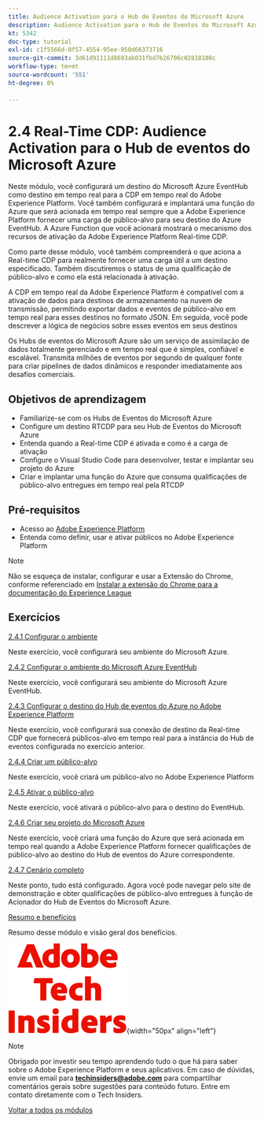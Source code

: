 ```yaml
---
title: Audience Activation para o Hub de Eventos do Microsoft Azure
description: Audience Activation para o Hub de Eventos do Microsoft Azure
kt: 5342
doc-type: tutorial
exl-id: c1f5566d-0f57-4554-95ee-950d66373716
source-git-commit: 3d61d91111d8693ab031fbd7b26706c02818108c
workflow-type: tm+mt
source-wordcount: '551'
ht-degree: 0%

---
```


# 2.4 Real-Time CDP: Audience Activation para o Hub de eventos do Microsoft Azure

Neste módulo, você configurará um destino do Microsoft Azure EventHub como destino em tempo real para a CDP em tempo real do Adobe Experience Platform. Você também configurará e implantará uma função do Azure que será acionada em tempo real sempre que a Adobe Experience Platform fornecer uma carga de público-alvo para seu destino do Azure EventHub. A Azure Function que você acionará mostrará o mecanismo dos recursos de ativação da Adobe Experience Platform Real-time CDP.

Como parte desse módulo, você também compreenderá o que aciona a Real-time CDP para realmente fornecer uma carga útil a um destino especificado. Também discutiremos o status de uma qualificação de público-alvo e como ela está relacionada à ativação.

A CDP em tempo real da Adobe Experience Platform é compatível com a ativação de dados para destinos de armazenamento na nuvem de transmissão, permitindo exportar dados e eventos de público-alvo em tempo real para esses destinos no formato JSON. Em seguida, você pode descrever a lógica de negócios sobre esses eventos em seus destinos

Os Hubs de eventos do Microsoft Azure são um serviço de assimilação de dados totalmente gerenciado e em tempo real que é simples, confiável e escalável. Transmita milhões de eventos por segundo de qualquer fonte para criar pipelines de dados dinâmicos e responder imediatamente aos desafios comerciais.

## Objetivos de aprendizagem

- Familiarize-se com os Hubs de Eventos do Microsoft Azure
- Configure um destino RTCDP para seu Hub de Eventos do Microsoft Azure
- Entenda quando a Real-time CDP é ativada e como é a carga de ativação
- Configure o Visual Studio Code para desenvolver, testar e implantar seu projeto do Azure
- Criar e implantar uma função do Azure que consuma qualificações de público-alvo entregues em tempo real pela RTCDP

## Pré-requisitos

- Acesso ao [Adobe Experience Platform](https://experience.adobe.com/platform)
- Entenda como definir, usar e ativar públicos no Adobe Experience Platform

>[!NOTE]
>
>Não se esqueça de instalar, configurar e usar a Extensão do Chrome, conforme referenciado em [Instalar a extensão do Chrome para a documentação do Experience League](../../../getting-started/gettingstarted/ex1.md)

## Exercícios

[2.4.1 Configurar o ambiente](./ex1.md)

Neste exercício, você configurará seu ambiente do Microsoft Azure.

[2.4.2 Configurar o ambiente do Microsoft Azure EventHub](./ex2.md)

Neste exercício, você configurará seu ambiente do Microsoft Azure EventHub.

[2.4.3 Configurar o destino do Hub de eventos do Azure no Adobe Experience Platform](./ex3.md)

Neste exercício, você configurará sua conexão de destino da Real-time CDP que fornecerá públicos-alvo em tempo real para a instância do Hub de eventos configurada no exercício anterior.

[2.4.4 Criar um público-alvo](./ex4.md)

Neste exercício, você criará um público-alvo no Adobe Experience Platform

[2.4.5 Ativar o público-alvo](./ex5.md)

Neste exercício, você ativará o público-alvo para o destino do EventHub.

[2.4.6 Criar seu projeto do Microsoft Azure](./ex6.md)

Neste exercício, você criará uma função do Azure que será acionada em tempo real quando a Adobe Experience Platform fornecer qualificações de público-alvo ao destino do Hub de eventos do Azure correspondente.

[2.4.7 Cenário completo](./ex7.md)

Neste ponto, tudo está configurado. Agora você pode navegar pelo site de demonstração e obter qualificações de público-alvo entregues à função de Acionador do Hub de Eventos do Microsoft Azure.

[Resumo e benefícios](./summary.md)

Resumo desse módulo e visão geral dos benefícios.

![Informantes técnicos](./../../../../assets/images/techinsiders.png){width="50px" align="left"}

>[!NOTE]
>
>Obrigado por investir seu tempo aprendendo tudo o que há para saber sobre o Adobe Experience Platform e seus aplicativos. Em caso de dúvidas, envie um email para **techinsiders@adobe.com** para compartilhar comentários gerais sobre sugestões para conteúdo futuro. Entre em contato diretamente com o Tech Insiders.

[Voltar a todos os módulos](./../../../../overview.md)
